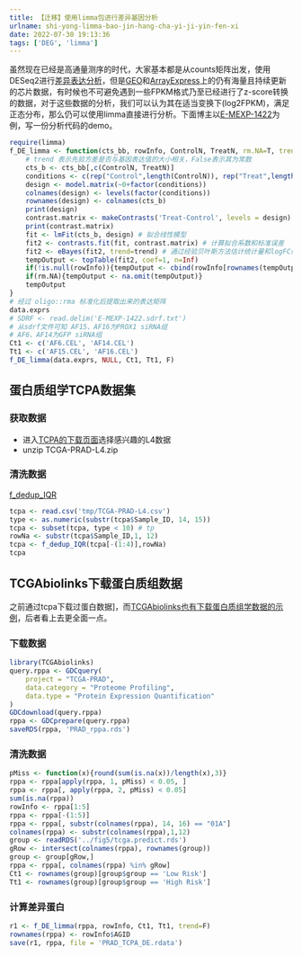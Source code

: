 ```yaml
---
title: 【迁移】使用limma包进行差异基因分析
urlname: shi-yong-limma-bao-jin-hang-cha-yi-ji-yin-fen-xi
date: 2022-07-30 19:13:36
tags: ['DEG', 'limma']
---
```

虽然现在已经是高通量测序的时代，大家基本都是从counts矩阵出发，使用DESeq2进行[差异表达分析](/cong-cha-yi-ji-yin-dao-RRA-ju-he)，但是[GEO](https://www.ncbi.nlm.nih.gov/geo/)和[ArrayExpress](https://www.ebi.ac.uk/arrayexpress/)上的仍有海量且持续更新的芯片数据，有时候也不可避免遇到一些FPKM格式乃至已经进行了z-score转换的数据，对于这些数据的分析，我们可以认为其在适当变换下(log2FPKM)，满足正态分布，那么仍可以使用limma直接进行分析。下面博主以[E-MEXP-1422](/oligo-GEO-ArrayExpress-xin-pian-shu-ju-chu-li)为例，写一份分析代码的demo。

```R
require(limma)
f_DE_limma <- function(cts_bb, rowInfo, ControlN, TreatN, rm.NA=T, trend=T){
    # trend 表示先验方差是否与基因表达值的大小相关，False表示其为常数
    cts_b <- cts_bb[,c(ControlN, TreatN)]
    conditions <- c(rep("Control",length(ControlN)), rep("Treat",length(TreatN)))
    design <- model.matrix(~0+factor(conditions))
    colnames(design) <- levels(factor(conditions))
    rownames(design) <- colnames(cts_b)
    print(design)
    contrast.matrix <- makeContrasts('Treat-Control', levels = design)
    print(contrast.matrix)
    fit <- lmFit(cts_b, design) # 拟合线性模型
    fit2 <- contrasts.fit(fit, contrast.matrix) # 计算拟合系数和标准误差
    fit2 <- eBayes(fit2, trend=trend) # 通过经验贝叶斯方法估计统计量和logFC值
    tempOutput <- topTable(fit2, coef=1, n=Inf)
    if(!is.null(rowInfo)){tempOutput <- cbind(rowInfo[rownames(tempOutput),], tempOutput)}
    if(rm.NA){tempOutput <- na.omit(tempOutput)}
    tempOutput
}
# 经过 oligo::rma 标准化后提取出来的表达矩阵
data.exprs
# SDRF <- read.delim('E-MEXP-1422.sdrf.txt') 
# 从sdrf文件可知 AF15、AF16为PROX1 siRNA组
# AF6、AF14为GFP siRNA组
Ct1 <- c('AF6.CEL', 'AF14.CEL')
Tt1 <- c('AF15.CEL', 'AF16.CEL')
f_DE_limma(data.exprs, NULL, Ct1, Tt1, F)
```

## 蛋白质组学TCPA数据集
### 获取数据

*   进入[TCPA的下载页面](https://tcpaportal.org/tcpa/download.html)选择感兴趣的L4数据
*   unzip TCGA-PRAD-L4.zip

### 清洗数据

[f\_dedup\_IQR](/oligo-GEO-ArrayExpress-xin-pian-shu-ju-chu-li)

```R
tcpa <- read.csv('tmp/TCGA-PRAD-L4.csv')
type <- as.numeric(substr(tcpa$Sample_ID, 14, 15))
tcpa <- subset(tcpa, type < 10) # tp
rowNa <- substr(tcpa$Sample_ID,1, 12)
tcpa <- f_dedup_IQR(tcpa[-(1:4)],rowNa)
tcpa
```
## TCGAbiolinks下载蛋白质组数据
之前通过tcpa下载过蛋白数据]，而[TCGAbiolinks也有下载蛋白质组学数据的示例](https://bioconductor.org/packages/release/bioc/vignettes/TCGAbiolinks/inst/doc/download_prepare.html)，后者看上去更全面一点。

### 下载数据

```R
library(TCGAbiolinks)
query.rppa <- GDCquery(
    project = "TCGA-PRAD", 
    data.category = "Proteome Profiling",
    data.type = "Protein Expression Quantification"
)
GDCdownload(query.rppa) 
rppa <- GDCprepare(query.rppa)
saveRDS(rppa, 'PRAD_rppa.rds')
```

### 清洗数据

```R
pMiss <- function(x){round(sum(is.na(x))/length(x),3)}
rppa <- rppa[apply(rppa, 1, pMiss) < 0.05, ]
rppa <- rppa[, apply(rppa, 2, pMiss) < 0.05]
sum(is.na(rppa))
rowInfo <- rppa[1:5]
rppa <- rppa[-(1:5)]
rppa <- rppa[, substr(colnames(rppa), 14, 16) == "01A"]
colnames(rppa) <- substr(colnames(rppa),1,12)
group <- readRDS('../fig5/tcga.predict.rds')
gRow <- intersect(colnames(rppa), rownames(group))
group <- group[gRow,]
rppa <- rppa[, colnames(rppa) %in% gRow]
Ct1 <- rownames(group)[group$group == 'Low Risk']
Tt1 <- rownames(group)[group$group == 'High Risk']
```

### 计算差异蛋白

```R
r1 <- f_DE_limma(rppa, rowInfo, Ct1, Tt1, trend=F)
rownames(rppa) <- rowInfo$AGID
save(r1, rppa, file = 'PRAD_TCPA_DE.rdata')
```